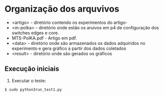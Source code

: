 # Organização dos arquvivos

- \<artigo> - diretório contendo os experimentos do artigo- 
- \<m-polka> - diretório onde estão os aruivos em p4 de configuração dos switches edges e core.
- MTS-PolKA.pdf - Artigo em pdf.
- \<data> - diretório onde são armazenados os dados adquiridos no experimento e gera gráfico a partir dos dados coletados
- \<result> - diretório onde são gerados os gráficos

## Execução iniciais
1. Executar o teste:
```sh
$ sudo python3run_test1.py
``` 

